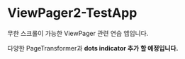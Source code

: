 # ViewPager2-TestApp

무한 스크롤이 가능한 ViewPager 관련 연습 앱입니다.

다양한 PageTransformer과 **dots indicator 추가 할 예정입니다.**
